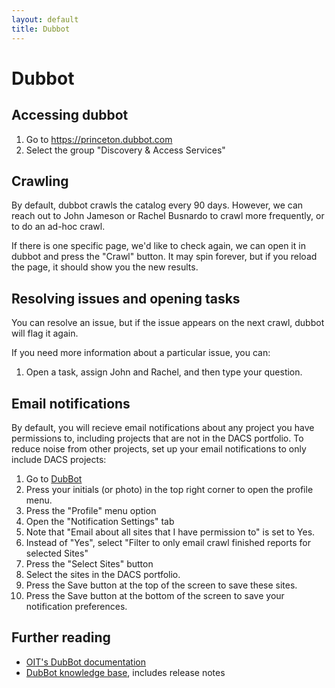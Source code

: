 ```yaml
---
layout: default
title: Dubbot
---
```

# Dubbot

## Accessing dubbot

1. Go to https://princeton.dubbot.com
1. Select the group "Discovery & Access Services"


## Crawling

By default, dubbot crawls the catalog every 90 days.  However, we can reach out to John Jameson or Rachel Busnardo to crawl more frequently, or to do an ad-hoc crawl.

If there is one specific page, we'd like to check again, we can open it in dubbot and press the "Crawl" button.  It may spin forever, but if you reload the page, it should show you the new results.

## Resolving issues and opening tasks

You can resolve an issue, but if the issue appears on the next crawl, dubbot will flag it again.

If you need more information about a particular issue, you can:
1. Open a task, assign John and Rachel, and then type your question.

## Email notifications

By default, you will recieve email notifications about any project you have permissions to,
including projects that are not in the DACS portfolio.  To reduce noise from other projects,
set up your email notifications to only include DACS projects:

1. Go to [DubBot](https://princeton.dubbot.com/)
2. Press your initials (or photo) in the top right corner to open the profile menu.
3. Press the "Profile" menu option
4. Open the "Notification Settings" tab
5. Note that "Email about all sites that I have permission to" is set to Yes.
6. Instead of "Yes", select "Filter to only email crawl finished reports for selected Sites"
7. Press the "Select Sites" button
8. Select the sites in the DACS portfolio.
9. Press the Save button at the top of the screen to save these sites.
10. Press the Save button at the bottom of the screen to save your notification preferences.

## Further reading

* [OIT's DubBot documentation](https://accessibility.princeton.edu/assurance/web)
* [DubBot knowledge base](https://help.dubbot.com/en/), includes release notes
